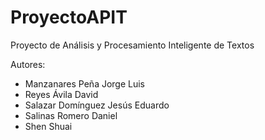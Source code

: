 # ProyectoAPIT
Proyecto de Análisis y Procesamiento Inteligente de Textos

Autores:
- Manzanares Peña Jorge Luis
- Reyes Ávila David
- Salazar Domínguez Jesús Eduardo
- Salinas Romero Daniel
- Shen Shuai
